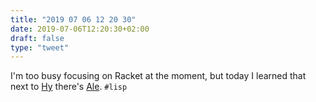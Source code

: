 ```yaml
---
title: "2019 07 06 12 20 30"
date: 2019-07-06T12:20:30+02:00
draft: false
type: "tweet"
---
```

I'm too busy focusing on Racket at the moment, but today I learned that next to [Hy](https://www.ale-lang.org) there's [Ale](https://www.ale-lang.org). `#lisp`
